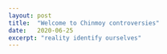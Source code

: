 ```yaml
---
layout: post
title:  "Welcome to Chinmoy controversies"
date:   2020-06-25
excerpt: "reality identify ourselves"
---
```

